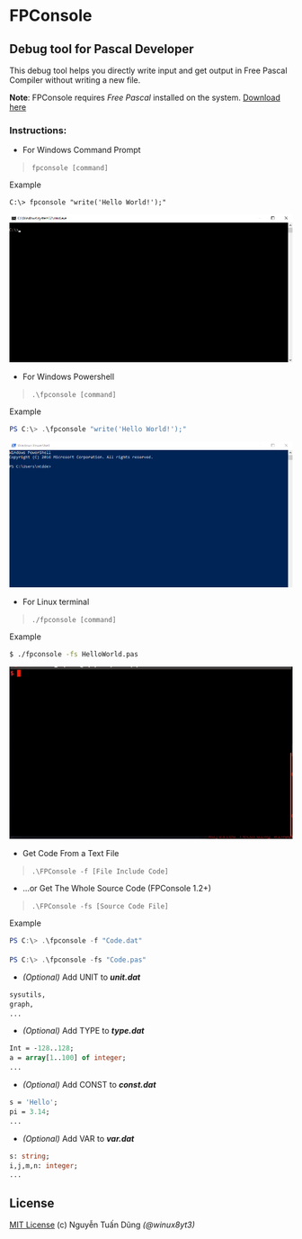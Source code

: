 FPConsole
==============================

## Debug tool for Pascal Developer
This debug tool helps you directly write input and get output in Free Pascal Compiler without writing a new file.

**Note**: FPConsole requires _Free Pascal_ installed on the system. [Download here](http://www.freepascal.org/download.var)

### Instructions:

- For Windows Command Prompt
> `fpconsole [command]`

Example
```batch
C:\> fpconsole "write('Hello World!');"
```
![Ex-Cmd](/img/fpconsole_cmd.gif)

- For Windows Powershell 
> `.\fpconsole [command]`

Example
```powershell
PS C:\> .\fpconsole "write('Hello World!');"
```
![Ex-Powershell](/img/fpconsole_powershell.gif)

- For Linux terminal
> `./fpconsole [command]`

Example
```bash
$ ./fpconsole -fs HelloWorld.pas
```
![Ex-Terminal](/img/fpconsole_linux-terminal.gif)

- Get Code From a Text File

> `.\FPConsole -f [File Include Code]`

- ...or Get The Whole Source Code (FPConsole 1.2+)

> `.\FPConsole -fs [Source Code File]`

Example
```powershell
PS C:\> .\fpconsole -f "Code.dat"

PS C:\> .\fpconsole -fs "Code.pas"
```

- _(Optional)_ Add UNIT to _**unit.dat**_
```pascal
sysutils,
graph,
...
```
- _(Optional)_ Add TYPE to _**type.dat**_
```pascal
Int = -128..128;
a = array[1..100] of integer;
...
```
- _(Optional)_ Add CONST to _**const.dat**_
```pascal
s = 'Hello';
pi = 3.14;
...
```
- _(Optional)_ Add VAR to _**var.dat**_
```pascal
s: string;
i,j,m,n: integer;
...
```


## License
[MIT License](/LICENSE) (c) Nguyễn Tuấn Dũng *(@winux8yt3)*
